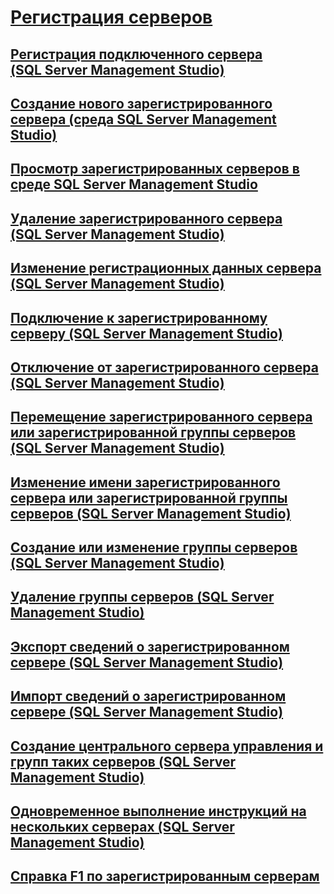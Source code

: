 # [Регистрация серверов](register-servers.md)
## [Регистрация подключенного сервера (SQL Server Management Studio)](register-a-connected-server-sql-server-management-studio.md)
## [Создание нового зарегистрированного сервера (среда SQL Server Management Studio)](create-a-new-registered-server-sql-server-management-studio.md)
## [Просмотр зарегистрированных серверов в среде SQL Server Management Studio](view-registered-servers-in-sql-server-management-studio.md)
## [Удаление зарегистрированного сервера (SQL Server Management Studio)](remove-a-registered-server-sql-server-management-studio.md)
## [Изменение регистрационных данных сервера (SQL Server Management Studio)](change-a-server-s-registration-sql-server-management-studio.md)
## [Подключение к зарегистрированному серверу (SQL Server Management Studio)](connect-to-a-registered-server-sql-server-management-studio.md)
## [Отключение от зарегистрированного сервера (SQL Server Management Studio)](disconnect-from-a-registered-server-sql-server-management-studio.md)
## [Перемещение зарегистрированного сервера или зарегистрированной группы серверов (SQL Server Management Studio)](move-a-registered-server-or-registered-server-group.md)
## [Изменение имени зарегистрированного сервера или зарегистрированной группы серверов (SQL Server Management Studio)](change-the-name-of-registered-server-or-registered-server-group.md)
## [Создание или изменение группы серверов (SQL Server Management Studio)](create-or-edit-a-server-group-sql-server-management-studio.md)
## [Удаление группы серверов (SQL Server Management Studio)](remove-a-server-group-sql-server-management-studio.md)
## [Экспорт сведений о зарегистрированном сервере (SQL Server Management Studio)](export-registered-server-information-sql-server-management-studio.md)
## [Импорт сведений о зарегистрированном сервере (SQL Server Management Studio)](import-registered-server-information-sql-server-management-studio.md)
## [Создание центрального сервера управления и групп таких серверов (SQL Server Management Studio)](create-a-central-management-server-and-server-group.md)
## [Одновременное выполнение инструкций на нескольких серверах (SQL Server Management Studio)](execute-statements-against-multiple-servers-simultaneously.md)
## [Справка F1 по зарегистрированным серверам](registered-servers-f1-help.md)
